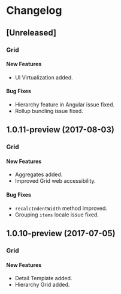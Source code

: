 # Changelog

## [Unreleased]

### Grid

#### New Features
- UI Virtualization added.

#### Bug Fixes
- Hierarchy feature in Angular issue fixed.
- Rollup bundling issue fixed.

## 1.0.11-preview (2017-08-03)

### Grid

#### New Features
- Aggregates added.
- Improved Grid web accessibility.

#### Bug Fixes
- `recalcIndentWidth` method improved.
- Grouping `items` locale issue fixed.

## 1.0.10-preview (2017-07-05)

### Grid

#### New Features
- Detail Template added.
- Hierarchy Grid added.